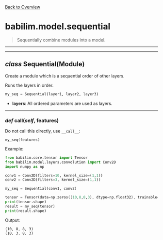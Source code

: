 [Back to Overview](../../README.md)

# babilim.model.sequential

> Sequentially combine modules into a model.

---
---
## *class* **Sequential**(Module)

Create a module which is a sequential order of other layers.

Runs the layers in order.

```python
my_seq = Sequential(layer1, layer2, layer3)
```

* **layers**: All ordered parameters are used as layers.


---
### *def* **call**(*self*, features)

Do not call this directly, use `__call__`:
```
my_seq(features)
```


Example:
```python
from babilim.core.tensor import Tensor
from babilim.model.layers.convolution import Conv2D
import numpy as np

conv1 = Conv2D(filters=10, kernel_size=(1,1))
conv2 = Conv2D(filters=3, kernel_size=(1,1))

my_seq = Sequential(conv1, conv2)

tensor = Tensor(data=np.zeros((10,8,8,3), dtype=np.float32), trainable=False)
print(tensor.shape)
result = my_seq(tensor)
print(result.shape)
```
Output:
```
(10, 8, 8, 3)
(10, 3, 8, 3)

```

